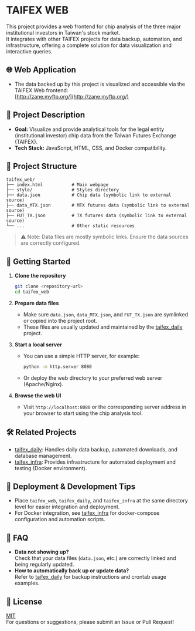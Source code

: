 # TAIFEX WEB

This project provides a web frontend for chip analysis of the three major institutional investors in Taiwan's stock market.  
It integrates with other TAIFEX projects for data backup, automation, and infrastructure, offering a complete solution for data visualization and interactive queries.

## 🌐 Web Application

- The data backed up by this project is visualized and accessible via the TAIFEX Web frontend:  
  [http://zane.myftp.org/](http://zane.myftp.org/)

## 📝 Project Description

- **Goal:** Visualize and provide analytical tools for the legal entity (institutional investor) chip data from the Taiwan Futures Exchange (TAIFEX).
- **Tech Stack:** JavaScript, HTML, CSS, and Docker compatibility.

## 📂 Project Structure

```
taifex_web/
├── index.html           # Main webpage
├── style/               # Styles directory
├── data.json            # Chip data (symbolic link to external source)
├── data_MTX.json        # MTX futures data (symbolic link to external source)
├── FUT_TX.json          # TX futures data (symbolic link to external source)
└── ...                  # Other static resources
```

> ⚠️ Note: Data files are mostly symbolic links. Ensure the data sources are correctly configured.

## 🚀 Getting Started

1. **Clone the repository**
   ```bash
   git clone <repository-url>
   cd taifex_web
   ```

2. **Prepare data files**
   - Make sure `data.json`, `data_MTX.json`, and `FUT_TX.json` are symlinked or copied into the project root.
   - These files are usually updated and maintained by the [taifex_daily](../taifex_daily) project.

3. **Start a local server**
   - You can use a simple HTTP server, for example:
     ```bash
     python -m http.server 8080
     ```
   - Or deploy the web directory to your preferred web server (Apache/Nginx).

4. **Browse the web UI**
   - Visit `http://localhost:8080` or the corresponding server address in your browser to start using the chip analysis tool.

## 🛠️ Related Projects

- [taifex_daily](https://github.com/luketseng/taifex_daily): Handles daily data backup, automated downloads, and database management.
- [taifex_infra](https://github.com/luketseng/taifex_infra): Provides infrastructure for automated deployment and testing (Docker environment).

## 🔧 Deployment & Development Tips

- Place `taifex_web`, `taifex_daily`, and `taifex_infra` at the same directory level for easier integration and deployment.
- For Docker integration, see [taifex_infra](https://github.com/luketseng/taifex_infra) for docker-compose configuration and automation scripts.

## 🙋 FAQ

- **Data not showing up?**  
  Check that your data files (`data.json`, etc.) are correctly linked and being regularly updated.
- **How to automatically back up or update data?**  
  Refer to [taifex_daily](https://github.com/luketseng/taifex_daily) for backup instructions and crontab usage examples.

## 📃 License

[MIT](LICENSE)  
For questions or suggestions, please submit an Issue or Pull Request!

